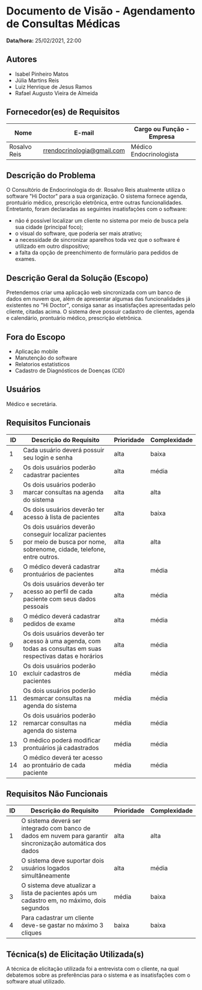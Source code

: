 # Documento de Visão - Agendamento de Consultas Médicas

**Data/hora:** 25/02/2021, 22:00  

## Autores
- Isabel Pinheiro Matos
- Júlia Martins Reis
- Luiz Henrique de Jesus Ramos
- Rafael Augusto Vieira de Almeida 

## Fornecedor(es) de Requisitos

| Nome | E-mail | Cargo ou Função - Empresa |
| --- | --- | --- |
|Rosalvo Reis|rrendocrinologia@gmail.com|Médico Endocrinologista|

## Descrição do Problema

O Consultório de Endocrinologia do dr. Rosalvo Reis atualmente utiliza o software "Hi Doctor" para a sua organização. O sistema fornece agenda, prontuário médico, prescrição eletrônica, entre outras funcionalidades. Entretanto, foram declaradas as seguintes insatisfações com o software: 
- não é possível localizar um cliente no sistema por meio de busca pela sua cidade (principal foco);
- o visual do software, que poderia ser mais atrativo;
- a necessidade de sincronizar aparelhos toda vez que o software é utilizado em outro dispositivo; 
- a falta da opção de preenchimento de formulário para pedidos de exames.

## Descrição Geral da Solução (Escopo)

Pretendemos criar uma aplicação web sincronizada com um banco de dados em nuvem que, além de apresentar algumas das funcionalidades já existentes no "Hi Doctor", consiga sanar as insatisfações apresentadas pelo cliente, citadas acima. O sistema deve possuir cadastro de clientes, agenda e calendário, prontuário médico, prescrição eletrônica.

## Fora do Escopo

- Aplicação mobile
- Manutenção do software
- Relatorios estatísticos
- Cadastro de Diagnósticos de Doenças (CID)

## Usuários

Médico e secretária.

## Requisitos Funcionais

| ID | Descrição do Requisito | Prioridade | Complexidade |
| --- | --- | --- | --- |
|1|Cada usuário deverá possuir seu login e senha| alta | baixa |
|2|Os dois usuários poderão cadastrar pacientes| alta | média |
|3|Os dois usuários poderão marcar consultas na agenda do sistema| alta | alta |
|4|Os dois usuários deverão ter acesso à lista de pacientes| alta | baixa |
|5|Os dois usuários deverão conseguir localizar pacientes por meio de busca por nome, sobrenome, cidade, telefone, entre outros.| alta | alta |
|6|O médico deverá cadastrar prontuários de pacientes| alta | média |
|7|Os dois usuários deverão ter acesso ao perfil de cada paciente com seus dados pessoais| alta | média |
|8|O médico deverá cadastrar pedidos de exame| alta | média |
|9|Os dois usuários deverão ter acesso à uma agenda, com todas as consultas em suas respectivas datas e horários| alta | média |
|10|Os dois usuários poderão excluir cadastros de pacientes| média | média |
|11|Os dois usuários poderão desmarcar consultas na agenda do sistema| média | média |
|12|Os dois usuários poderão remarcar consultas na agenda do sistema| média | média |
|13|O médico poderá modificar prontuários já cadastrados| média | média |
|14|O médico deverá ter acesso ao prontuário de cada paciente| média | média |


## Requisitos Não Funcionais

| ID | Descrição do Requisito | Prioridade | Complexidade |
| --- | --- | --- | --- |
|1|O sistema deverá ser integrado com banco de dados em nuvem para garantir sincronização automática dos dados| alta | alta |
|2|O sistema deve suportar dois usuários logados simultâneamente | alta | média |
|3|O sistema deve atualizar a lista de pacientes após um cadastro em, no máximo, dois segundos| média | baixa |
|4|Para cadastrar um cliente deve-se gastar no máximo 3 cliques| baixa | baixa |


## Técnica(s) de Elicitação Utilizada(s)
A técnica de elicitação utilizada foi a entrevista com o cliente, na qual debatemos sobre as preferências para o sistema e as insatisfações com o software atual utilizado.
